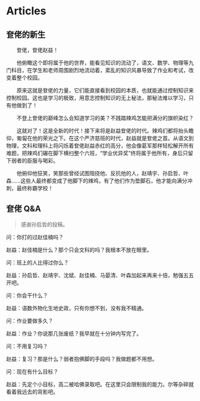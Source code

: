 # Articles

## 奆佬的新生

&emsp;&emsp;奆佬，奆佬赵益！

&emsp;&emsp;他俯瞰这个即将属于他的世界，能看见知识的流动了，语文、数学、物理等九门科目，在学生和老师周围剧烈地流动着，紊乱的知识风暴导致了作业和考试，改变着整个校园。

&emsp;&emsp;原来这就是奆佬的力量，它们能直接看到校园的本质，也就能通过控制知识来控制校园。这也是学习的极致，用意志控制知识的无上秘法，那秘法难以学习，只有他做到了！

&emsp;&emsp;不登上奆佬的巅峰怎么会知道学习的美？不践踏辣鸡怎能把满分的旗帜染红？

&emsp;&emsp;这就对了！这是全新的时代！接下来将是赵益奆佬的时代。辣鸡们都将抬头瞻仰，匍匐在他的荣光之下。在这个严济慈班的时代，赵益就是奆佬之首。从语文到物理，文科和理科上将闪烁着奆佬赵益赤红的高分，他会像葛军那样轻松解开所有难题，把辣鸡们碾在脚下横扫整个六班，“学业优异奖”终将属于他所有，身后只留下弱者的臣服与喝彩。

&emsp;&emsp;他俯仰他狂笑，笑那些曾经试图阻挠他、反抗他的人，赵靖宇、孙启哲、叶森……这些人最终都变成了他脚下的辣鸡，有了他们作为垫脚石，他才能向满分冲刺，最终称霸学校！

## 奆佬 Q&A
> 感谢孙启哲的投稿。

问：你打的过赵佳楠吗？

赵益：赵佳楠是什么？那个只会文科的吗？我根本不放在眼里。

问：班上的人比得过你么？

赵益：孙启哲、赵靖宇、沈斌、赵佳楠、马晏清、叶森加起来再来十倍，勉强五五开吧。

问：你会干什么？

赵益：语数外物化生地史政，只有你想不到，没有我不精通。

问：作业要做多久？

赵益：作业？你说那几张废纸？我早就在十分钟内写完了。

问：不用复习吗？

赵益：复习？那是什么？弱者抱佛脚的手段吗？我做题都不用想。

问：现在有什么目标？

赵益：先定个小目标，高二被哈佛录取吧。在这里只会限制我的能力。尔等杂碎就看着我远去的背影吧。
